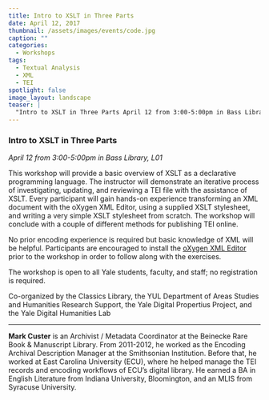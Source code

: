 ```yaml
---
title: Intro to XSLT in Three Parts
date: April 12, 2017
thumbnail: /assets/images/events/code.jpg
caption: ""
categories: 
  - Workshops
tags:
  - Textual Analysis
  - XML
  - TEI
spotlight: false 
image_layout: landscape
teaser: |
  "Intro to XSLT in Three Parts April 12 from 3:00-5:00pm in Bass Library, L01 This workshop will provide a basic overview of XSLT as a declarative programming language. The instructor will demonstrate..."
---
```


### Intro to XSLT in Three Parts
*April 12 from 3:00-5:00pm in Bass Library, L01*

This workshop will provide a basic overview of XSLT as a declarative programming language. The instructor will demonstrate an iterative process of investigating, updating, and reviewing a TEI file with the assistance of XSLT. Every participant will gain hands-on experience transforming an XML document with the oXygen XML Editor, using a supplied XSLT stylesheet, and writing a very simple XSLT stylesheet from scratch. The workshop will conclude with a couple of different methods for publishing TEI online.

No prior encoding experience is required but basic knowledge of XML will be helpful. Participants are encouraged to install the [oXygen XML Editor](https://www.oxygenxml.com/xml_editor/register.html#get_trial) prior to the workshop in order to follow along with the exercises.
    
The workshop is open to all Yale students, faculty, and staff; no registration is required.
   
Co-organized by the Classics Library, the YUL Department of Areas Studies and Humanities Research Support, the Yale Digital Propertius Project, and the Yale Digital Humanities Lab
     
---

**Mark Custer** is an Archivist / Metadata Coordinator at the Beinecke Rare Book &amp; Manuscript Library. From 2011-2012, he worked as the Encoding Archival Description Manager at the Smithsonian Institution. Before that, he worked at East Carolina University (ECU), where he helped manage the TEI records and encoding workflows of ECU’s digital library. He earned a BA in English Literature from Indiana University, Bloomington, and an MLIS from Syracuse University.